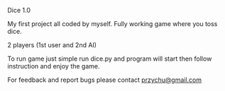 Dice 1.0

My first project all coded by myself. Fully working game where you toss dice. 

2 players (1st user and 2nd AI)

To run game just simple run dice.py and program will start then follow instruction and enjoy the game.


For feedback and report bugs please contact przychu@gmail.com